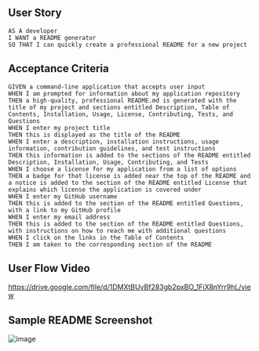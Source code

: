 ## User Story

```
AS A developer
I WANT a README generator
SO THAT I can quickly create a professional README for a new project
```


## Acceptance Criteria
```
GIVEN a command-line application that accepts user input
WHEN I am prompted for information about my application repository
THEN a high-quality, professional README.md is generated with the title of my project and sections entitled Description, Table of Contents, Installation, Usage, License, Contributing, Tests, and Questions
WHEN I enter my project title
THEN this is displayed as the title of the README
WHEN I enter a description, installation instructions, usage information, contribution guidelines, and test instructions
THEN this information is added to the sections of the README entitled Description, Installation, Usage, Contributing, and Tests
WHEN I choose a license for my application from a list of options
THEN a badge for that license is added near the top of the README and a notice is added to the section of the README entitled License that explains which license the application is covered under
WHEN I enter my GitHub username
THEN this is added to the section of the README entitled Questions, with a link to my GitHub profile
WHEN I enter my email address
THEN this is added to the section of the README entitled Questions, with instructions on how to reach me with additional questions
WHEN I click on the links in the Table of Contents
THEN I am taken to the corresponding section of the README
```

## User Flow Video
https://drive.google.com/file/d/1DMXtBUvBf283gb2pxBO_1FiX8nYrr9hL/view

## Sample README Screenshot
![image](https://user-images.githubusercontent.com/108851005/190952773-010494e9-3ea0-40a3-8c7d-cdb1d2d08525.png)
